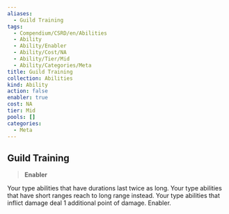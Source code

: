 ```yaml
---
aliases:
  - Guild Training
tags:
  - Compendium/CSRD/en/Abilities
  - Ability
  - Ability/Enabler
  - Ability/Cost/NA
  - Ability/Tier/Mid
  - Ability/Categories/Meta
title: Guild Training
collection: Abilities
kind: Ability
action: false
enabler: true
cost: NA
tier: Mid
pools: []
categories:
  - Meta
---
```

## Guild Training    
>**Enabler**  
    
Your type abilities that have durations last twice as long. Your type abilities that have short ranges reach to long range instead. Your type abilities that inflict damage deal 1 additional point of damage. Enabler.